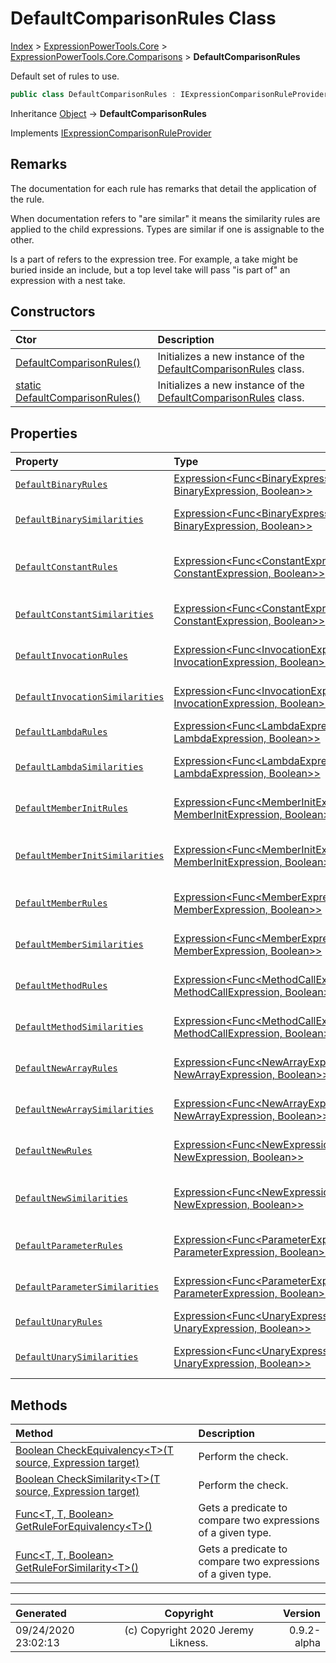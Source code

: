 ﻿# DefaultComparisonRules Class

[Index](../index.md) > [ExpressionPowerTools.Core](ExpressionPowerTools.Core.a.md) > [ExpressionPowerTools.Core.Comparisons](ExpressionPowerTools.Core.Comparisons.n.md) > **DefaultComparisonRules**

Default set of rules to use.

```csharp
public class DefaultComparisonRules : IExpressionComparisonRuleProvider
```

Inheritance [Object](https://docs.microsoft.com/dotnet/api/system.object) → **DefaultComparisonRules**

Implements  [IExpressionComparisonRuleProvider](ExpressionPowerTools.Core.Signatures.IExpressionComparisonRuleProvider.i.md) 

## Remarks

The documentation for each rule has remarks that detail the application of the rule.

When documentation refers to "are similar" it means the similarity rules are applied to the child expressions.
            Types are similar if one is assignable to the other.

Is a part of refers to the expression tree. For example, a take might be buried inside an include, but a top level
            take will pass "is part of" an expression with a nest take.

## Constructors

| Ctor | Description |
| :-- | :-- |
| [DefaultComparisonRules()](ExpressionPowerTools.Core.Comparisons.DefaultComparisonRules.ctor.md#defaultcomparisonrules) | Initializes a new instance of the [DefaultComparisonRules](ExpressionPowerTools.Core.Comparisons.DefaultComparisonRules.cs.md) class. |
| [static DefaultComparisonRules()](ExpressionPowerTools.Core.Comparisons.DefaultComparisonRules.ctor.md#static-defaultcomparisonrules) | Initializes a new instance of the [DefaultComparisonRules](ExpressionPowerTools.Core.Comparisons.DefaultComparisonRules.cs.md) class. |
## Properties

| Property | Type | Description |
| :-- | :-- | :-- |
| [`DefaultBinaryRules`](ExpressionPowerTools.Core.Comparisons.DefaultComparisonRules.DefaultBinaryRules.prop.md) | [Expression&lt;Func&lt;BinaryExpression, BinaryExpression, Boolean>>](https://docs.microsoft.com/dotnet/api/system.linq.expressions.expression-1) | Gets the default rules for binaries. |
| [`DefaultBinarySimilarities`](ExpressionPowerTools.Core.Comparisons.DefaultComparisonRules.DefaultBinarySimilarities.prop.md) | [Expression&lt;Func&lt;BinaryExpression, BinaryExpression, Boolean>>](https://docs.microsoft.com/dotnet/api/system.linq.expressions.expression-1) | Gets the default rules for binary similarities. |
| [`DefaultConstantRules`](ExpressionPowerTools.Core.Comparisons.DefaultComparisonRules.DefaultConstantRules.prop.md) | [Expression&lt;Func&lt;ConstantExpression, ConstantExpression, Boolean>>](https://docs.microsoft.com/dotnet/api/system.linq.expressions.expression-1) | Gets the rules for equivalency of [ConstantExpression](https://docs.microsoft.com/dotnet/api/system.linq.expressions.constantexpression) . |
| [`DefaultConstantSimilarities`](ExpressionPowerTools.Core.Comparisons.DefaultComparisonRules.DefaultConstantSimilarities.prop.md) | [Expression&lt;Func&lt;ConstantExpression, ConstantExpression, Boolean>>](https://docs.microsoft.com/dotnet/api/system.linq.expressions.expression-1) | Gets the default rule for similarities between constants. |
| [`DefaultInvocationRules`](ExpressionPowerTools.Core.Comparisons.DefaultComparisonRules.DefaultInvocationRules.prop.md) | [Expression&lt;Func&lt;InvocationExpression, InvocationExpression, Boolean>>](https://docs.microsoft.com/dotnet/api/system.linq.expressions.expression-1) | Gets the default rules for invocations. |
| [`DefaultInvocationSimilarities`](ExpressionPowerTools.Core.Comparisons.DefaultComparisonRules.DefaultInvocationSimilarities.prop.md) | [Expression&lt;Func&lt;InvocationExpression, InvocationExpression, Boolean>>](https://docs.microsoft.com/dotnet/api/system.linq.expressions.expression-1) | Gets the default similarities for lambda. |
| [`DefaultLambdaRules`](ExpressionPowerTools.Core.Comparisons.DefaultComparisonRules.DefaultLambdaRules.prop.md) | [Expression&lt;Func&lt;LambdaExpression, LambdaExpression, Boolean>>](https://docs.microsoft.com/dotnet/api/system.linq.expressions.expression-1) | Gets the default rules for lambda. |
| [`DefaultLambdaSimilarities`](ExpressionPowerTools.Core.Comparisons.DefaultComparisonRules.DefaultLambdaSimilarities.prop.md) | [Expression&lt;Func&lt;LambdaExpression, LambdaExpression, Boolean>>](https://docs.microsoft.com/dotnet/api/system.linq.expressions.expression-1) | Gets the default similarities for lambda. |
| [`DefaultMemberInitRules`](ExpressionPowerTools.Core.Comparisons.DefaultComparisonRules.DefaultMemberInitRules.prop.md) | [Expression&lt;Func&lt;MemberInitExpression, MemberInitExpression, Boolean>>](https://docs.microsoft.com/dotnet/api/system.linq.expressions.expression-1) | Gets the default rules for member initializers. |
| [`DefaultMemberInitSimilarities`](ExpressionPowerTools.Core.Comparisons.DefaultComparisonRules.DefaultMemberInitSimilarities.prop.md) | [Expression&lt;Func&lt;MemberInitExpression, MemberInitExpression, Boolean>>](https://docs.microsoft.com/dotnet/api/system.linq.expressions.expression-1) | Gets the default rules for member initializer similarites. |
| [`DefaultMemberRules`](ExpressionPowerTools.Core.Comparisons.DefaultComparisonRules.DefaultMemberRules.prop.md) | [Expression&lt;Func&lt;MemberExpression, MemberExpression, Boolean>>](https://docs.microsoft.com/dotnet/api/system.linq.expressions.expression-1) | Gets the default rules for member equivalency. |
| [`DefaultMemberSimilarities`](ExpressionPowerTools.Core.Comparisons.DefaultComparisonRules.DefaultMemberSimilarities.prop.md) | [Expression&lt;Func&lt;MemberExpression, MemberExpression, Boolean>>](https://docs.microsoft.com/dotnet/api/system.linq.expressions.expression-1) | Gets the default rules for member similarity. |
| [`DefaultMethodRules`](ExpressionPowerTools.Core.Comparisons.DefaultComparisonRules.DefaultMethodRules.prop.md) | [Expression&lt;Func&lt;MethodCallExpression, MethodCallExpression, Boolean>>](https://docs.microsoft.com/dotnet/api/system.linq.expressions.expression-1) | Gets the default rules for method calls. |
| [`DefaultMethodSimilarities`](ExpressionPowerTools.Core.Comparisons.DefaultComparisonRules.DefaultMethodSimilarities.prop.md) | [Expression&lt;Func&lt;MethodCallExpression, MethodCallExpression, Boolean>>](https://docs.microsoft.com/dotnet/api/system.linq.expressions.expression-1) | Gets the defeault rules for method call similarities. |
| [`DefaultNewArrayRules`](ExpressionPowerTools.Core.Comparisons.DefaultComparisonRules.DefaultNewArrayRules.prop.md) | [Expression&lt;Func&lt;NewArrayExpression, NewArrayExpression, Boolean>>](https://docs.microsoft.com/dotnet/api/system.linq.expressions.expression-1) | Gets the default rules for new arrays. |
| [`DefaultNewArraySimilarities`](ExpressionPowerTools.Core.Comparisons.DefaultComparisonRules.DefaultNewArraySimilarities.prop.md) | [Expression&lt;Func&lt;NewArrayExpression, NewArrayExpression, Boolean>>](https://docs.microsoft.com/dotnet/api/system.linq.expressions.expression-1) | Gets the default rules for new array similarities. |
| [`DefaultNewRules`](ExpressionPowerTools.Core.Comparisons.DefaultComparisonRules.DefaultNewRules.prop.md) | [Expression&lt;Func&lt;NewExpression, NewExpression, Boolean>>](https://docs.microsoft.com/dotnet/api/system.linq.expressions.expression-1) | Gets the default rules for object initializers. |
| [`DefaultNewSimilarities`](ExpressionPowerTools.Core.Comparisons.DefaultComparisonRules.DefaultNewSimilarities.prop.md) | [Expression&lt;Func&lt;NewExpression, NewExpression, Boolean>>](https://docs.microsoft.com/dotnet/api/system.linq.expressions.expression-1) | Gets the default rules for object initializer similarities. |
| [`DefaultParameterRules`](ExpressionPowerTools.Core.Comparisons.DefaultComparisonRules.DefaultParameterRules.prop.md) | [Expression&lt;Func&lt;ParameterExpression, ParameterExpression, Boolean>>](https://docs.microsoft.com/dotnet/api/system.linq.expressions.expression-1) | Gets the default rules for parameters. |
| [`DefaultParameterSimilarities`](ExpressionPowerTools.Core.Comparisons.DefaultComparisonRules.DefaultParameterSimilarities.prop.md) | [Expression&lt;Func&lt;ParameterExpression, ParameterExpression, Boolean>>](https://docs.microsoft.com/dotnet/api/system.linq.expressions.expression-1) | Gets the default rules for parameter similarities. |
| [`DefaultUnaryRules`](ExpressionPowerTools.Core.Comparisons.DefaultComparisonRules.DefaultUnaryRules.prop.md) | [Expression&lt;Func&lt;UnaryExpression, UnaryExpression, Boolean>>](https://docs.microsoft.com/dotnet/api/system.linq.expressions.expression-1) | Gets the default rules for unaries. |
| [`DefaultUnarySimilarities`](ExpressionPowerTools.Core.Comparisons.DefaultComparisonRules.DefaultUnarySimilarities.prop.md) | [Expression&lt;Func&lt;UnaryExpression, UnaryExpression, Boolean>>](https://docs.microsoft.com/dotnet/api/system.linq.expressions.expression-1) | Gets the default rules for unary similarities. |

## Methods

| Method | Description |
| :-- | :-- |
| [Boolean CheckEquivalency&lt;T>(T source, Expression target)](ExpressionPowerTools.Core.Comparisons.DefaultComparisonRules.CheckEquivalency.m.md) | Perform the check. |
| [Boolean CheckSimilarity&lt;T>(T source, Expression target)](ExpressionPowerTools.Core.Comparisons.DefaultComparisonRules.CheckSimilarity.m.md) | Perform the check. |
| [Func&lt;T, T, Boolean> GetRuleForEquivalency&lt;T>()](ExpressionPowerTools.Core.Comparisons.DefaultComparisonRules.GetRuleForEquivalency.m.md) | Gets a predicate to compare two expressions of a given type. |
| [Func&lt;T, T, Boolean> GetRuleForSimilarity&lt;T>()](ExpressionPowerTools.Core.Comparisons.DefaultComparisonRules.GetRuleForSimilarity.m.md) | Gets a predicate to compare two expressions of a given type. |

---

| Generated | Copyright | Version |
| :-- | :-: | --: |
| 09/24/2020 23:02:13 | (c) Copyright 2020 Jeremy Likness. | 0.9.2-alpha |
